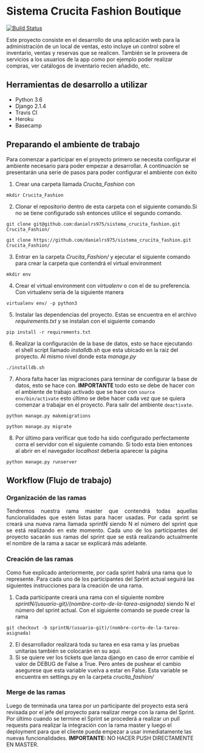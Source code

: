 Sistema Crucita Fashion Boutique
================================
[![Build Status](https://travis-ci.com/danielrs975/sistema_crucita_fashion.svg?branch=master)](https://travis-ci.com/danielrs975/sistema_crucita_fashion)

  Este proyecto consiste en el desarrollo de una aplicación web para la administración de un local de ventas, esto incluye un control sobre el inventario, ventas y reservas que se realicen. También se le proveera de servicios a los usuarios de la app como por ejemplo poder realizar compras, ver catálogos de inventario recien añadido, etc. 

Herramientas de desarrollo a utilizar
-------------------------------------
* Python 3.6
* Django 2.1.4
* Travis CI
* Heroku
* Basecamp

Preparando el ambiente de trabajo
---------------------------------
  Para comenzar a participar en el proyecto primero se necesita configurar el ambiente necesario para poder empezar a desarrollar. A continuación se presentarán una serie de pasos para poder configurar el ambiente con éxito

  1. Crear una carpeta llamada *Crucita_Fashion* con 
  ```shell
  mkdir Crucita_Fashion
  ```
  2. Clonar el repositorio dentro de esta carpeta con el siguiente comando.Si no se tiene configurado ssh entonces utilice el segundo comando.
  ```shell
  git clone git@github.com:danielrs975/sistema_crucita_fashion.git Crucita_Fashion/
  ```
 
  ```shell
  git clone https://github.com/danielrs975/sistema_crucita_fashion.git Crucita_Fashion/
  ```
  3. Entrar en la carpeta *Crucita_Fashion/* y ejecutar el siguiente comando para crear la carpeta que contendrá el virtual environment
  ```shell
  mkdir env
  ```
  4. Crear el virtual environment con *virtualenv* o con el de su preferencia. Con virtualenv sería de la siguiente manera
  ```shell
  virtualenv env/ -p python3
  ```
  5. Instalar las dependencias del proyecto. Estas se encuentra en el archivo *requirements.txt* y se instalan con el siguiente comando
  ```shell
  pip install -r requirements.txt
  ```
  6. Realizar la configuración de la base de datos, esto se hace ejecutando el shell script llamado *installdb.sh* que esta ubicado en la raiz del proyecto. Al mismo nivel donde esta *manage.py*
  ```shell
  ./installdb.sh
  ```
  7. Ahora falta hacer las migraciones para terminar de configurar la base de datos, esto se hace con. **IMPORTANTE** todo esto se debe de hacer con el ambiente de trabajo activado que se hace con ```source env/bin/activate``` esto último se debe hacer cada vez que se quiera comenzar a trabajar en el proyecto. Para salir del ambiente ```deactivate```.
  ```shell
  python manage.py makemigrations
  ```
  
  ```shell
  python manage.py migrate
  ```
  8. Por último para verificar que todo ha sido configurado perfectamente corra el servidor con el siguiente comando. Si todo esta bien entonces al abrir en el navegador *localhost* deberia aparecer la página
  ```shell
  python manage.py runserver
  ```

Workflow (Flujo de trabajo)
---------------------------
### Organización de las ramas
<div style="text-align: justify;">
  Tendremos nuestra rama master que contendrá todas aquellas funcionalidades que estén listas para hacer usadas. Por cada sprint se creará una nueva rama llamada sprintN siendo N el número del sprint que se está realizando en este momento. Cada uno de los participantes del proyecto sacarán sus ramas del sprint que se está realizando actualmente el nombre de la rama a sacar se explicará más adelante.
</div>

### Creación de las ramas
  Como fue explicado anteriormente, por cada sprint habrá una rama que lo represente. Para cada uno de los participantes del Sprint actual seguirá las siguientes instrucciones para la creación de una rama.
  1. Cada participante creará una rama con el siguiente nombre *sprintN/(usuario-git)/(nombre-corto-de-la-tarea-asignada)*  siendo N el número del sprint actual. Con el siguiente comando se puede crear la rama
  ```shell
  git checkout -b sprintN/(usuario-git)/(nombre-corto-de-la-tarea-asignada)
  ```
  2. El desarrollador realizará toda su tarea en esa rama y las pruebas unitarias también se colocarán en su aqui.
  3. Si se quiere ver los tickets que lanza django en caso de error cambie el valor de DEBUG de False a True. Pero antes de pushear el cambio asegurese que esta variable vuelva a estar en False. Esta variable se encuentra en settings.py en la carpeta *crucita_fashion/*
  
### Merge de las ramas
  Luego de terminada una tarea por un participante del proyecto esta será revisada por el jefe del proyecto para realizar merge con la rama del Sprint. Por último cuando se termine el Sprint se procederá a realizar un pull requests para realizar la integración con la rama master y luego el deployment para que el cliente pueda empezar a usar inmediatamente las nuevas funcionalidades. **IMPORTANTE:** NO HACER PUSH DIRECTAMENTE EN MASTER.
